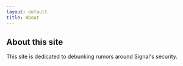 ```yaml
---
layout: default
title: About
---
```


## About this site

This site is dedicated to debunking rumors around Signal's security. 
